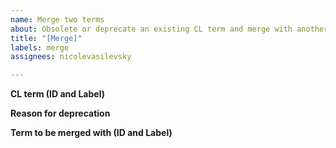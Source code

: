 ```yaml
---
name: Merge two terms
about: Obsolete or deprecate an existing CL term and merge with another CL term
title: "[Merge]"
labels: merge
assignees: nicolevasilevsky

---
```


**CL term (ID and Label)**


**Reason for deprecation**


**Term to be merged with (ID and Label)**
